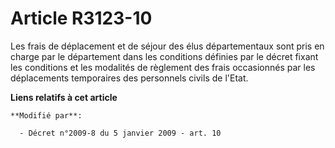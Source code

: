 # Article R3123-10

Les frais de déplacement et de séjour des élus départementaux sont pris en  charge par le département dans les conditions
définies par le décret fixant les  conditions et les modalités de règlement des frais occasionnés par les  déplacements
temporaires des personnels civils de l'Etat.

**Liens relatifs à cet article**

	**Modifié par**:

	  - Décret n°2009-8 du 5 janvier 2009 - art. 10
